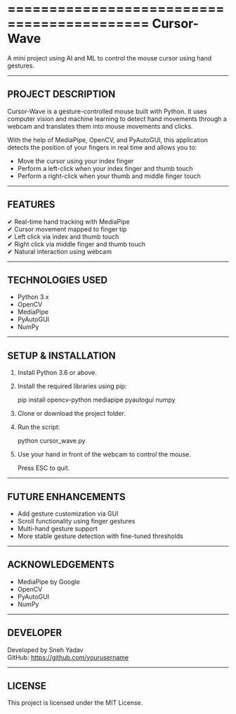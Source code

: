 ===========================================
             Cursor-Wave
===========================================

A mini project using AI and ML to control the mouse cursor using hand gestures.

-------------------------------------------
PROJECT DESCRIPTION
-------------------------------------------

Cursor-Wave is a gesture-controlled mouse built with Python. It uses computer vision and machine learning to detect hand movements through a webcam and translates them into mouse movements and clicks.

With the help of MediaPipe, OpenCV, and PyAutoGUI, this application detects the position of your fingers in real time and allows you to:

- Move the cursor using your index finger
- Perform a left-click when your index finger and thumb touch
- Perform a right-click when your thumb and middle finger touch

-------------------------------------------
FEATURES
-------------------------------------------

✔ Real-time hand tracking with MediaPipe  
✔ Cursor movement mapped to finger tip  
✔ Left click via index and thumb touch  
✔ Right click via middle finger and thumb touch  
✔ Natural interaction using webcam  

-------------------------------------------
TECHNOLOGIES USED
-------------------------------------------

- Python 3.x
- OpenCV
- MediaPipe
- PyAutoGUI
- NumPy

-------------------------------------------
SETUP & INSTALLATION
-------------------------------------------

1. Install Python 3.6 or above.
2. Install the required libraries using pip:

   pip install opencv-python mediapipe pyautogui numpy

3. Clone or download the project folder.
4. Run the script:

   python cursor_wave.py

5. Use your hand in front of the webcam to control the mouse.

   Press ESC to quit.

-------------------------------------------
FUTURE ENHANCEMENTS
-------------------------------------------

- Add gesture customization via GUI  
- Scroll functionality using finger gestures  
- Multi-hand gesture support  
- More stable gesture detection with fine-tuned thresholds  

-------------------------------------------
ACKNOWLEDGEMENTS
-------------------------------------------

- MediaPipe by Google
- OpenCV
- PyAutoGUI
- NumPy

-------------------------------------------
DEVELOPER
-------------------------------------------

Developed by Sneh Yadav  
GitHub: https://github.com/yourusername

-------------------------------------------
LICENSE
-------------------------------------------

This project is licensed under the MIT License.
